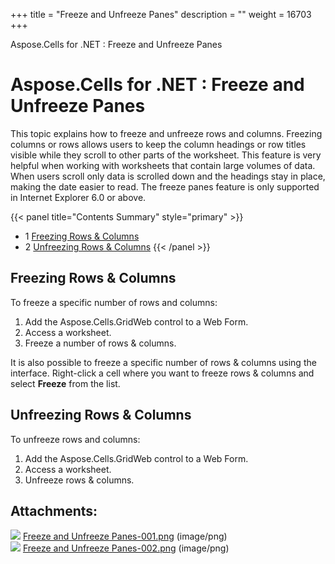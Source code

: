 +++
title = "Freeze and Unfreeze Panes" 
description = "" 
weight = 16703 
+++

Aspose.Cells for .NET : Freeze and Unfreeze Panes  

# Aspose.Cells for .NET : Freeze and Unfreeze Panes


This topic explains how to freeze and unfreeze rows and columns. Freezing columns or rows allows users to keep the column headings or row titles visible while they scroll to other parts of the worksheet. This feature is very helpful when working with worksheets that contain large volumes of data. When users scroll only data is scrolled down and the headings stay in place, making the date easier to read. The freeze panes feature is only supported in Internet Explorer 6.0 or above.

{{< panel title="Contents Summary" style="primary" >}}
*   1 [Freezing Rows & Columns](#FreezeandUnfreezePanes-FreezingRows&Columns)
*   2 [Unfreezing Rows & Columns](#FreezeandUnfreezePanes-UnfreezingRows&Columns)
{{< /panel >}}
 

## Freezing Rows & Columns

To freeze a specific number of rows and columns:

1.  Add the Aspose.Cells.GridWeb control to a Web Form.
2.  Access a worksheet.
3.  Freeze a number of rows & columns.

It is also possible to freeze a specific number of rows & columns using the interface. Right-click a cell where you want to freeze rows & columns and select **Freeze** from the list.

## Unfreezing Rows & Columns

To unfreeze rows and columns:

1.  Add the Aspose.Cells.GridWeb control to a Web Form.
2.  Access a worksheet.
3.  Unfreeze rows & columns.

## Attachments:

![](https://docs2.aspose.com/cells/net/images/icons/bullet_blue.gif) [Freeze and Unfreeze Panes-001.png](https://docs2.aspose.com/cells/net/attachments/5013769/5115399.png) (image/png)  
![](https://docs2.aspose.com/cells/net/images/icons/bullet_blue.gif) [Freeze and Unfreeze Panes-002.png](https://docs2.aspose.com/cells/net/attachments/5013769/5115402.png) (image/png)  

